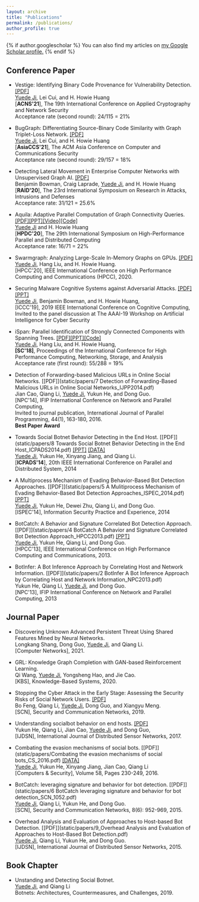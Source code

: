 ```yaml
---
layout: archive
title: "Publications"
permalink: /publications/
author_profile: true
---
```


{% if author.googlescholar %}
  You can also find my articles on <u><a href="{{author.googlescholar}}">my Google Scholar profile</a>.</u>
{% endif %}

## Conference Paper

* Vestige: Identifying Binary Code Provenance for Vulnerability Detection. [[PDF]](./)<br/>
<u>Yuede Ji</u>, Lei Cui, and H. Howie Huang<br/>[<strong>ACNS'21</strong>], The 19th International Conference on Applied Cryptography and Network Security<br/>
Acceptance rate (second round): 24/115 = 21%

* BugGraph: Differentiating Source-Binary Code Similarity with Graph Triplet-Loss Network. [[PDF]](static/papers/21_asiaccs_buggraph.pdf)<br/>
<u>Yuede Ji</u>, Lei Cui, and H. Howie Huang<br/>[<strong>AsiaCCS'21</strong>], The ACM Asia Conference on Computer and Communications Security<br/>
Acceptance rate (second round): 29/157 = 18%

* Detecting Lateral Movement in Enterprise Computer Networks with Unsupervised Graph AI. [[PDF]](static/papers/20_lateral_movement_RAID.pdf)<br/>
Benjamin Bowman, Craig Laprade, <u>Yuede Ji</u>, and H. Howie Huang<br/>[<strong>RAID'20</strong>], The 23rd International Symposium on Research in Attacks, Intrusions and Defenses<br/>
Acceptance rate: 31/121 = 25.6%

* Aquila: Adaptive Parallel Computation of Graph Connectivity Queries. [[PDF]](static/papers/Aquila_HPDC20_final.pdf)[[PPT]](static/papers/Aquila_HPDC_20_slides.pdf)[[Video]](https://youtu.be/CtkJtICiHRc)[[Code]](https://github.com/iHeartGraph/Aquila)<br/><u>Yuede Ji</u> and H. Howie Huang<br/>[<strong>HPDC'20</strong>], The 29th International Symposium on High-Performance Parallel and Distributed Computing<br/>
Acceptance rate: 16/71 = 22%

* Swarmgraph: Analyzing Large-Scale In-Memory Graphs on GPUs. [[PDF]](./)<br/><u>Yuede Ji</u>, Hang Liu, and H. Howie Huang.<br/>[HPCC'20], IEEE International Conference on High Performance Computing and Communications (HPCC), 2020.

* Securing Malware Cognitive Systems against Adversarial Attacks. [[PDF]](static/papers/DeepArmour_ICCC19.pdf)[[PPT]](static/papers/DeepArmour_ICCC_19_slides.pdf) <br/><u>Yuede Ji</u>, Benjamin Bowman, and H. Howie Huang,<br/>[ICCC'19], 2019 IEEE International Conference on Cognitive Computing,<br/>
Invited to the panel discussion at The AAAI-19 Workshop on Artificial Intelligence for Cyber Security<br/>

* iSpan: Parallel Identification of Strongly Connected Components with Spanning Trees. [[PDF]](static/papers/iSpan_SC18.pdf)[[PPT]](static/papers/iSpan_SC_18.pdf)[[Code]](https://github.com/iHeartGraph/iSpan)<br/><u>Yuede Ji</u>, Hang Liu, and H. Howie Huang,<br/><strong>[<strong>SC'18</strong>]</strong>, Proceedings of the International Conference for High Performance Computing, Networking, Storage, and Analysis<br/>
Acceptance rate (first round): 55/288 = 19%

* Detection of Forwarding-based Malicious URLs in Online Social Networks. [[PDF]](static/papers/7 Detection of Forwarding-Based Malicious URLs in Online Social Networks_IJPP2014.pdf)<br/>Jian Cao, Qiang Li, <u>Yuede Ji</u>, Yukun He, and Dong Guo.<br/>[NPC'14], IFIP International Conference on Network and Parallel Computing,<br/>Invited to journal publication, International Journal of Parallel Programming, 44(1), 163-180, 2016.<br/>
<strong> Best Paper Award</strong>

* Towards Social Botnet Behavior Detecting in the End Host. [[PDF]](static/papers/8 Towards Social Botnet Behavior Detecting in the End Host_ICPADS2014.pdf) [[PPT]](static/papers/8_Social_Botnet_ICPADS_2014_slides.pdf) [[DATA]](https://yuede.github.io/open_source.html)<br/><u>Yuede Ji</u>, Yukun He, Xinyang Jiang, and Qiang Li.<br/>[<strong>ICPADS'14</strong>], 20th IEEE International Conference on Parallel and Distributed System, 2014

* A Multiprocess Mechanism of Evading Behavior-Based Bot Detection Approaches. [[PDF]](static/papers/5 A Mulitiprocess Mechanism of Evading Behavior-Based Bot Detection Approaches_ISPEC_2014.pdf) [[PPT]](static/papers/5_multiproces_ispec14.pptx) <br/><u>Yuede Ji</u>, Yukun He, Dewei Zhu, Qiang Li, and Dong Guo.<br/>[ISPEC'14], Information Security Practice and Experience, 2014

* BotCatch: A Behavior and Signature Correlated Bot Detection Approach. [[PDF]](static/papers/4 BotCatch A Behavior and Signature Correlated Bot Detection Approach_HPCC2013.pdf) [[PPT]](static/papers/4_botcatch_report-final.pptx)<br/><u>Yuede Ji</u>, Yukun He, Qiang Li, and Dong Guo.<br/>[HPCC'13], IEEE International Conference on High Performance Computing and Communications, 2013.

* BotInfer: A Bot Inference Approach by Correlating Host and Network Information.  [[PDF]](static/papers/2 BotInfer A Bot Inference Approach by Correlating Host and Network Information_NPC2013.pdf)<br/>Yukun He, Qiang Li, <u>Yuede Ji</u>, and Dong Guo.<br/>[NPC'13], IFIP International Conference on Network and Parallel Computing, 2013


## Journal Paper

* Discovering Unknown Advanced Persistent Threat Using Shared Features Mined by Neural Networks.<br/> Longkang Shang, Dong Guo, <u>Yuede Ji</u>, and Qiang Li.<br/>[Computer Networks], 2021.<br/>

* GRL: Knowledge Graph Completion with GAN-based Reinforcement Learning.<br/> Qi Wang, <u>Yuede Ji</u>, Yongsheng Hao, and Jie Cao. <br/>[KBS], Knowledge-Based Systems, 2020.<br/>

* Stopping the Cyber Attack in the Early Stage: Assessing the Security Risks of Social Network Users. [[PDF]](static/papers/Stopping_the_Cyberattack_in_the_Early_Stage_Assess.pdf)<br/>Bo Feng, Qiang Li, <u>Yuede Ji</u>, Dong Guo, and Xiangyu Meng.<br/>[SCN], Security and Communication Networks, 2019.<br/>

* Understanding socialbot behavior on end hosts. [[PDF]](static/papers/Understanding_socialbot_behavior_on_end_hosts.pdf)<br/>
Yukun He, Qiang Li, Jian Cao, <u>Yuede Ji</u>, and Dong Guo,<br/>
[IJDSN], International Journal of Distributed Sensor Networks, 2017.<br/>

* Combating the evasion mechanisms of social bots. [[PDF]](static/papers/Combating the evasion mechanisms of social bots_CS_2016.pdf) [[DATA]](https://yuede.github.io/open_source.html)<br/><u>Yuede Ji</u>, Yukun He, Xinyang Jiang, Jian Cao, Qiang Li<br/>[Computers & Security], Volume 58, Pages 230-249, 2016.<br/>


* BotCatch: leveraging signature and behavior for bot detection. [[PDF]](static/papers/6 BotCatch leveraging signature and behavior for bot detection_SCN_1052.pdf)<br/><u>Yuede Ji</u>, Qiang Li, Yukun He, and Dong Guo.<br/>[SCN], Security and Communication Networks, 8(6): 952-969, 2015.

* Overhead Analysis and Evaluation of Approaches to Host-based Bot Detection. [[PDF]](static/papers/9_Overhead Analysis and Evaluation of Approaches to Host-Based Bot Detection.pdf)<br/><u>Yuede Ji</u>, Qiang Li, Yukun He, and Dong Guo.<br/>[IJDSN], International Journal of Distributed Sensor Networks, 2015.

## Book Chapter

* Unstanding and Detecting Social Botnet.<br/><u>Yuede Ji</u>, and Qiang Li<br/>Botnets: Architectures, Countermeasures, and Challenges, 2019.<br/>
